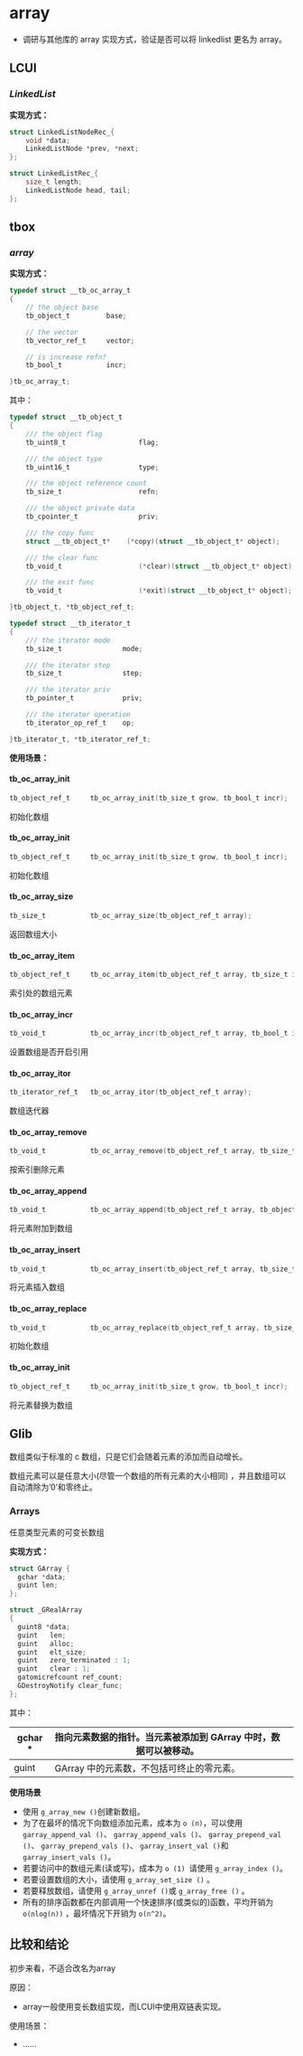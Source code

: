 # array

- 调研与其他库的 array 实现方式，验证是否可以将 linkedlist 更名为 array。

## LCUI

### *LinkedList*

**实现方式：**

```c
struct LinkedListNodeRec_{
	void *data;
	LinkedListNode *prev, *next;
};

struct LinkedListRec_{
	size_t length;
	LinkedListNode head, tail;
};
```



## tbox

### *array*

**实现方式：**

```c
typedef struct __tb_oc_array_t
{
    // the object base
    tb_object_t         base;

    // the vector
    tb_vector_ref_t     vector;

    // is increase refn?
    tb_bool_t           incr;

}tb_oc_array_t;
```

其中：

```c
typedef struct __tb_object_t
{
    /// the object flag
    tb_uint8_t                  flag;

    /// the object type
    tb_uint16_t                 type;

    /// the object reference count
    tb_size_t                   refn;

    /// the object private data
    tb_cpointer_t               priv;

    /// the copy func
    struct __tb_object_t*    (*copy)(struct __tb_object_t* object);

    /// the clear func
    tb_void_t                   (*clear)(struct __tb_object_t* object);

    /// the exit func
    tb_void_t                   (*exit)(struct __tb_object_t* object);

}tb_object_t, *tb_object_ref_t;


```

```c
typedef struct __tb_iterator_t
{
    /// the iterator mode
    tb_size_t               mode;

    /// the iterator step
    tb_size_t               step;

    /// the iterator priv
    tb_pointer_t            priv;

    /// the iterator operation
    tb_iterator_op_ref_t    op;

}tb_iterator_t, *tb_iterator_ref_t;
```

**使用场景：**

#### tb_oc_array_init

```c
tb_object_ref_t     tb_oc_array_init(tb_size_t grow, tb_bool_t incr);

```

初始化数组

#### tb_oc_array_init

```c
tb_object_ref_t     tb_oc_array_init(tb_size_t grow, tb_bool_t incr);

```

初始化数组

#### tb_oc_array_size

```c
tb_size_t           tb_oc_array_size(tb_object_ref_t array);

```

返回数组大小

#### tb_oc_array_item

```c
tb_object_ref_t     tb_oc_array_item(tb_object_ref_t array, tb_size_t index);

```

索引处的数组元素

#### tb_oc_array_incr

```c
tb_void_t           tb_oc_array_incr(tb_object_ref_t array, tb_bool_t incr);

```

设置数组是否开启引用

#### tb_oc_array_itor

```c
tb_iterator_ref_t   tb_oc_array_itor(tb_object_ref_t array);

```

数组迭代器

#### tb_oc_array_remove

```c
tb_void_t           tb_oc_array_remove(tb_object_ref_t array, tb_size_t index);

```

按索引删除元素

#### tb_oc_array_append

```c
tb_void_t           tb_oc_array_append(tb_object_ref_t array, tb_object_ref_t item);

```

将元素附加到数组

#### tb_oc_array_insert

```c
tb_void_t           tb_oc_array_insert(tb_object_ref_t array, tb_size_t index, tb_object_ref_t item);

```

将元素插入数组

#### tb_oc_array_replace

```c
tb_void_t           tb_oc_array_replace(tb_object_ref_t array, tb_size_t index, tb_object_ref_t item);

```

初始化数组

#### tb_oc_array_init

```c
tb_object_ref_t     tb_oc_array_init(tb_size_t grow, tb_bool_t incr);

```

将元素替换为数组

## Glib

数组类似于标准的 c 数组，只是它们会随着元素的添加而自动增长。

数组元素可以是任意大小(尽管一个数组的所有元素的大小相同) ，并且数组可以自动清除为’0’和零终止。

### Arrays

任意类型元素的可变长数组

**实现方式：**

```c
struct GArray {
  gchar *data;
  guint len;
};

struct _GRealArray
{
  guint8 *data;
  guint   len;
  guint   alloc;
  guint   elt_size;
  guint   zero_terminated : 1;
  guint   clear : 1;
  gatomicrefcount ref_count;
  GDestroyNotify clear_func;
};

```

其中：

| gchar * | 指向元素数据的指针。当元素被添加到 GArray 中时，数据可以被移动。 |      |
| ------- | ------------------------------------------------------------ | ---- |
| guint   | GArray 中的元素数，不包括可终止的零元素。                    |      |

**使用场景**

- 使用 `g_array_new ()`创建新数组。
- 为了在最坏的情况下向数组添加元素，成本为 `o (n)`，可以使用 `garray_append_val ()`、 `garray_append_vals ()`、 `garray_prepend_val ()`、 `garray_prepend_vals ()`、 `garray_insert_val ()`和 `garray_insert_vals ()`。
- 若要访问中的数组元素(读或写)，成本为 `o (1) `请使用 `g_array_index ()`。
- 若要设置数组的大小，请使用 `g_array_set_size ()` 。
- 若要释放数组，请使用 `g_array_unref ()`或 `g_array_free ()` 。
- 所有的排序函数都在内部调用一个快速排序(或类似的)函数，平均开销为 `o(nlog(n))` ，最坏情况下开销为 `o(n^2)`。

## 比较和结论

初步来看，不适合改名为array

原因：

- array一般使用变长数组实现，而LCUI中使用双链表实现。

使用场景：

- ……
